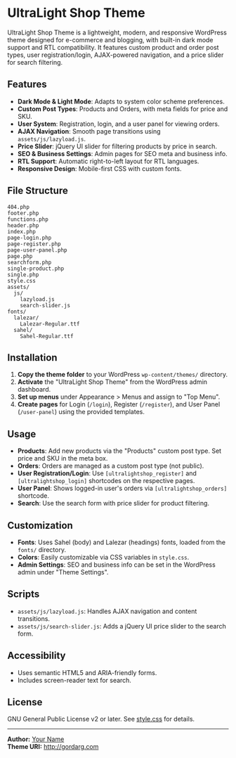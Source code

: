 # UltraLight Shop Theme

UltraLight Shop Theme is a lightweight, modern, and responsive WordPress theme designed for e-commerce and blogging, with built-in dark mode support and RTL compatibility. It features custom product and order post types, user registration/login, AJAX-powered navigation, and a price slider for search filtering.

## Features

- **Dark Mode & Light Mode**: Adapts to system color scheme preferences.
- **Custom Post Types**: Products and Orders, with meta fields for price and SKU.
- **User System**: Registration, login, and a user panel for viewing orders.
- **AJAX Navigation**: Smooth page transitions using `assets/js/lazyload.js`.
- **Price Slider**: jQuery UI slider for filtering products by price in search.
- **SEO & Business Settings**: Admin pages for SEO meta and business info.
- **RTL Support**: Automatic right-to-left layout for RTL languages.
- **Responsive Design**: Mobile-first CSS with custom fonts.

## File Structure

```
404.php
footer.php
functions.php
header.php
index.php
page-login.php
page-register.php
page-user-panel.php
page.php
searchform.php
single-product.php
single.php
style.css
assets/
  js/
    lazyload.js
    search-slider.js
fonts/
  lalezar/
    Lalezar-Regular.ttf
  sahel/
    Sahel-Regular.ttf
```

## Installation

1. **Copy the theme folder** to your WordPress `wp-content/themes/` directory.
2. **Activate** the "UltraLight Shop Theme" from the WordPress admin dashboard.
3. **Set up menus** under Appearance > Menus and assign to "Top Menu".
4. **Create pages** for Login (`/login`), Register (`/register`), and User Panel (`/user-panel`) using the provided templates.

## Usage

- **Products**: Add new products via the "Products" custom post type. Set price and SKU in the meta box.
- **Orders**: Orders are managed as a custom post type (not public).
- **User Registration/Login**: Use `[ultralightshop_register]` and `[ultralightshop_login]` shortcodes on the respective pages.
- **User Panel**: Shows logged-in user's orders via `[ultralightshop_orders]` shortcode.
- **Search**: Use the search form with price slider for product filtering.

## Customization

- **Fonts**: Uses Sahel (body) and Lalezar (headings) fonts, loaded from the `fonts/` directory.
- **Colors**: Easily customizable via CSS variables in `style.css`.
- **Admin Settings**: SEO and business info can be set in the WordPress admin under "Theme Settings".

## Scripts

- `assets/js/lazyload.js`: Handles AJAX navigation and content transitions.
- `assets/js/search-slider.js`: Adds a jQuery UI price slider to the search form.

## Accessibility

- Uses semantic HTML5 and ARIA-friendly forms.
- Includes screen-reader text for search.

## License

GNU General Public License v2 or later. See [style.css](style.css) for details.

---

**Author:** [Your Name](http://gordarg.com/en/author/tayyebi)  
**Theme URI:** http://gordarg.com
